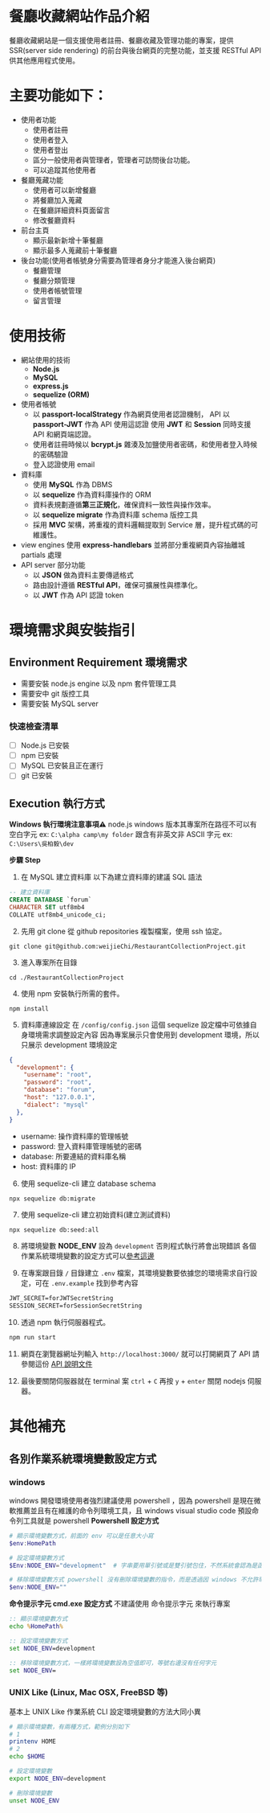 # 餐廳收藏網站作品介紹
餐廳收藏網站是一個支援使用者註冊、餐廳收藏及管理功能的專案，提供 SSR(server side rendering) 的前台與後台網頁的完整功能，並支援 RESTful API 供其他應用程式使用。
# 主要功能如下：
* 使用者功能
    * 使用者註冊
    * 使用者登入
    * 使用者登出
    * 區分一般使用者與管理者，管理者可訪問後台功能。
    * 可以追蹤其他使用者
* 餐廳蒐藏功能
    * 使用者可以新增餐廳
    * 將餐廳加入蒐藏
    * 在餐廳詳細資料頁面留言
    * 修改餐廳資料
* 前台主頁
    * 顯示最新新增十筆餐廳
    * 顯示最多人蒐藏前十筆餐廳
* 後台功能(使用者帳號身分需要為管理者身分才能進入後台網頁)
    * 餐廳管理
    * 餐廳分類管理
    * 使用者帳號管理
    * 留言管理 

# 使用技術

* 網站使用的技術
    * **Node.js**
    * **MySQL**
    * **express.js**
    * **sequelize (ORM)**
* 使用者帳號
    * 以 **passport-localStrategy** 作為網頁使用者認證機制， API 以 **passport-JWT** 作為 API 使用這認證
      使用 **JWT** 和 **Session** 同時支援 API 和網頁端認證。
    * 使用者註冊時候以 **bcrypt.js** 雜湊及加鹽使用者密碼，和使用者登入時候的密碼驗證
    * 登入認證使用 email
* 資料庫
    * 使用 **MySQL** 作為 DBMS
    * 以 **sequelize** 作為資料庫操作的 ORM
    * 資料表規劃遵循**第三正規化**，確保資料一致性與操作效率。
    * 以 **sequelize migrate** 作為資料庫 schema 版控工具
    * 採用 **MVC** 架構，將重複的資料邏輯提取到 Service 層，提升程式碼的可維護性。
* view engines 使用 **express-handlebars** 並將部分重複網頁內容抽離城 partials 處理
* API server 部分功能
    * 以 **JSON** 做為資料主要傳遞格式
    * 路由設計遵循 **RESTful API**，確保可擴展性與標準化。
    * 以 **JWT** 作為 API 認證 token

# 環境需求與安裝指引

## Environment Requirement 環境需求
* 需要安裝 node.js engine 以及 npm 套件管理工具
* 需要安中 git 版控工具
* 需要安裝 MySQL server

### 快速檢查清單
- [ ] Node.js 已安裝
- [ ] npm 已安裝
- [ ] MySQL 已安裝且正在運行
- [ ] git 已安裝

## Execution 執行方式
**Windows 執行環境注意事項⚠**
    node.js windows 版本其專案所在路徑不可以有空白字元 ex: `C:\alpha camp\my folder` 跟含有非英文非 ASCII 字元 ex: `C:\Users\吳柏毅\dev`

**步驟 Step**
1. 在 MySQL 建立資料庫
以下為建立資料庫的建議 SQL 語法
```sql
-- 建立資料庫
CREATE DATABASE `forum`
CHARACTER SET utf8mb4
COLLATE utf8mb4_unicode_ci;
```

2. 先用 git clone 從 github repositories 複製檔案，使用 ssh 協定。
```
git clone git@github.com:weijieChi/RestaurantCollectionProject.git
```
3. 進入專案所在目錄
```
cd ./RestaurantCollectionProject
```
4. 使用 npm 安裝執行所需的套件。
```
npm install
```
5. 資料庫連線設定
在 `/config/config.json` 這個 sequelize 設定檔中可依據自身環境需求調整設定內容
因為專案展示只會使用到 development 環境，所以只展示 development 環境設定

```json
{
  "development": {
    "username": "root",
    "password": "root",
    "database": "forum",
    "host": "127.0.0.1",
    "dialect": "mysql"
  },
}
```
* username: 操作資料庫的管理帳號
* password: 登入資料庫管理帳號的密碼
* database: 所要連結的資料庫名稱
* host: 資料庫的 IP
6. 使用 sequelize-cli 建立 database schema
```
npx sequelize db:migrate
```
7. 使用 sequelize-cli 建立初始資料(建立測試資料)
```sh
npx sequelize db:seed:all
```
8. 將環境變數 **NODE_ENV** 設為 `development` 否則程式執行將會出現錯誤
各個作業系統環境變數的設定方式可以[參考這邊](#各別作業系統環境變數設定方式)

9. 在專案跟目錄 `/` 目錄建立 `.env` 檔案，其環境變數要依據您的環境需求自行設定，可在 `.env.example` 找到參考內容

```txt
JWT_SECRET=forJWTSecretString
SESSION_SECRET=forSessionSecretString
```

10. 透過 npm 執行伺服器程式。
```sh
npm run start
```
11. 網頁在瀏覽器網址列輸入 `http://localhost:3000/` 就可以打開網頁了
API 請參閱這份 [API 說明文件](./APIdocument.md)

1. 最後要關閉伺服器就在 terminal 案 `ctrl` + `C` 再按 `y` + `enter` 關閉 nodejs 伺服器。

# 其他補充

## 各別作業系統環境變數設定方式

### windows
windows 開發環境使用者強烈建議使用 powershell ，因為 powershell 是現在微軟推薦並且有在維護的命令列環境工具，且 windows visual studio code 預設命令列工具就是 powershell
**Powershell 設定方式**

```ps1
# 顯示環境變數方式，前面的 env 可以是任意大小寫
$env:HomePath

# 設定環境變數方式
$Env:NODE_ENV="development"  # 字串要用單引號或是雙引號包住，不然系統會認為是函式或是類別

# 移除環境變數方式 powershell 沒有刪除環境變數的指令，而是透過因 windows 不允許環境變視為空字串或是空值，所以只要將已經存在的環境變數設回空字串，系統就會將該環境變數移除
$env:NODE_ENV=""
```

**命令提示字元 cmd.exe 設定方式**
不建議使用 命令提示字元 來執行專案

```cmd
:: 顯示環境變數方式
echo %HomePath%

:: 設定環境變數方式
set NODE_ENV=development

:: 移除環境變數方式，一樣將環境變數設為空值即可，等號右邊沒有任何字元
set NODE_ENV=
```

### UNIX Like (Linux, Mac OSX, FreeBSD 等)

基本上 UNIX Like 作業系統 CLI 設定環境變數的方法大同小異

```sh
# 顯示環境變數，有兩種方式，範例分別如下
# 1
printenv HOME
# 2
echo $HOME

# 設定環境變數
export NODE_ENV=development

# 刪除環境變數
unset NODE_ENV
```
